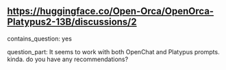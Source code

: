 ## https://huggingface.co/Open-Orca/OpenOrca-Platypus2-13B/discussions/2

contains_question: yes

question_part: It seems to work with both OpenChat and Platypus prompts. kinda. do you have any recommendations?